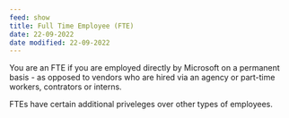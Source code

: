 ```yaml
---
feed: show
title: Full Time Employee (FTE)
date: 22-09-2022
date modified: 22-09-2022
---
```


You are an FTE if you are employed directly by Microsoft on a permanent basis - as opposed to vendors who are hired via an agency or part-time workers, contrators or interns.

FTEs have certain additional priveleges over other types of employees.